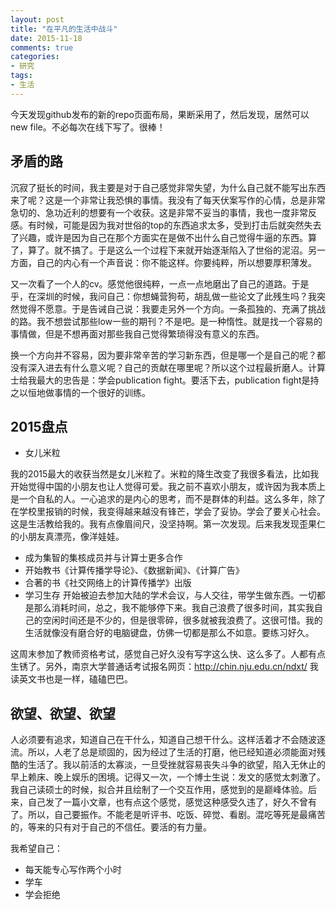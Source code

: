 ```yaml
---
layout: post
title: "在平凡的生活中战斗"
date: 2015-11-18
comments: true
categories: 
- 研究
tags:
- 生活
---
```


今天发现github发布的新的repo页面布局，果断采用了，然后发现，居然可以new file。不必每次在线下写了。很棒！

## 矛盾的路

沉寂了挺长的时间，我主要是对于自己感觉非常失望，为什么自己就不能写出东西来了呢？这是一个非常让我恐惧的事情。我没有了每天伏案写作的心情，总是非常急切的、急功近利的想要有一个收获。这是非常不妥当的事情，我也一度非常反感。有时候，可能是因为我对世俗的top的东西追求太多，受到打击后就突然失去了兴趣，或许是因为自己在那个方面实在是做不出什么自己觉得牛逼的东西。算了，算了。就不搞了。于是这么一个过程下来就开始逐渐陷入了世俗的泥沼。另一方面，自己的内心有一个声音说：你不能这样。你要纯粹，所以想要厚积薄发。

又一次看了一个人的cv。感觉他很纯粹，一点一点地磨出了自己的道路。于是乎，在深圳的时候，我问自己：你想蝇营狗苟，胡乱做一些论文了此残生吗？我突然觉得不愿意。于是告诫自己说：我要走另外一个方向。一条孤独的、充满了挑战的路。我不想尝试那些low一些的期刊？不是吧。是一种惰性。就是找一个容易的事情做，但是不想再面对那些我自己觉得繁琐得没有意义的东西。

换一个方向并不容易，因为要非常辛苦的学习新东西，但是哪一个是自己的呢？都没有深入进去有什么意义呢？自己的贡献在哪里呢？所以这个过程最折磨人。计算士给我最大的忠告是：学会publication fight。要活下去，publication fight是持之以恒地做事情的一个很好的训练。

## 2015盘点

- 女儿米粒

我的2015最大的收获当然是女儿米粒了。米粒的降生改变了我很多看法，比如我开始觉得中国的小朋友也让人觉得可爱。我之前不喜欢小朋友，或许因为我本质上是一个自私的人。一心追求的是内心的思考，而不是群体的利益。这么多年，除了在学校里报销的时候，我变得越来越没有锋芒，学会了妥协。学会了要关心社会。这是生活教给我的。我有点像眉间尺，没坚持啊。第一次发现。后来我发现歪果仁的小朋友真漂亮，像洋娃娃。

- 成为集智的集核成员并与计算士更多合作
- 开始教书《计算传播学导论》、《数据新闻》、《计算广告》
- 合著的书《社交网络上的计算传播学》出版
- 学习生存
开始被迫去参加大陆的学术会议，与人交往，带学生做东西。一切都是那么消耗时间，总之，我不能够停下来。我自己浪费了很多时间，其实我自己的空闲时间还是不少的，但是很零碎，很多就被我浪费了。这很可惜。我的生活就像没有磨合好的电脑键盘，仿佛一切都是那么不如意。要练习好久。

这周末参加了教师资格考试，感觉自己好久没有写字这么快、这么多了。人都有点生锈了。另外，南京大学普通话考试报名网页：http://chin.nju.edu.cn/ndxt/ 我读英文书也是一样，磕磕巴巴。

## 欲望、欲望、欲望
人必须要有追求，知道自己在干什么，知道自己想干什么。这样活着才不会随波逐流。所以，人老了总是顽固的，因为经过了生活的打磨，他已经知道必须能面对残酷的生活了。我以前活的太寡淡，一旦受挫就容易丧失斗争的欲望，陷入无休止的早上赖床、晚上娱乐的困境。记得又一次，一个博士生说：发文的感觉太刺激了。我自己读硕士的时候，拟合并且绘制了一个交互作用，感觉到的是巅峰体验。后来，自己发了一篇小文章，也有点这个感觉，感觉这种感受久违了，好久不曾有了。所以，自己要振作。不能老是听评书、吃饭、碎觉、看剧。混吃等死是最痛苦的，等来的只有对于自己的不信任。要活的有力量。

我希望自己：

- 每天能专心写作两个小时
- 学车
- 学会拒绝

















